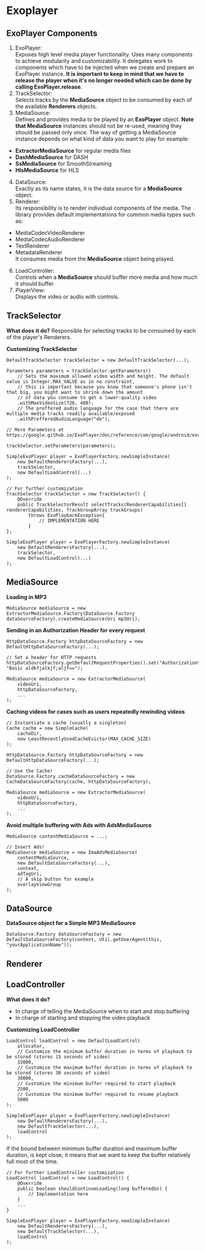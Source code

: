 # Exoplayer

## ExoPlayer Components
1. ExoPlayer: <br>
Exposes high level media player functionality. Uses many components to achieve modularity and customizability. It delegates work to components which have to be injected when we create and prepare an ExoPlayer instance. **It is important to keep in mind that we have to release the player when it's no longer needed which can be done by calling ExoPlayer.release**.
2. TrackSelector: <br>
Selects tracks by the **MediaSource** object to be consumed by each of the available **Renderers** objects.
3. MediaSource: <br>
Defines and provides media to be played by an **ExoPlayer** object. **Note that MediaSource** instances should not be re-used, meaning they should be passed only once. The way of getting a MediaSource instance depends on what kind of data you want to play for example:
* **ExtractorMediaSource** for regular media files
* **DashMediaSource** for DASH
* **SsMediaSource** for SmoothStreaming
* **HlsMediaSource** for HLS
4. DataSource: <br>
Exactly as its name states, it is the data source for a **MediaSource** object.
5. Renderer: <br>
Its responsibility is to render individual components of the media. The library provides default implementations for common media types such as:
* MediaCodecVideoRenderer
* MediaCodecAudioRenderer
* TextRenderer
* MetadataRenderer <br>
It consumes media from the **MediaSource** object being played. 
6. LoadController: <br>
Controls when a **MediaSource** should buffer more media and how much it should buffer. 
7. PlayerView: <br>
Displays the video or audio with controls.

## TrackSelector
**What does it do?**
Responsible for selecting tracks to be consumed by each of the player's Renderers. 

**Customizing TrackSelector**
```
DefaultTrackSelector trackSelector = new DefaultTrackSelector(...);

Parameters parameters = trackSelector.getParameters()
    // Sets the maximum allowed video width and height. The default value is Integer.MAX_VALUE as in no constraint, 
    // this is important because you know that someone's phone isn't that big, you might want to shrink down the amount
    // of data you consume to get a lower-quality video
    .withMaxVideoSize(720, 480);
    // The preffered audio language for the case that there are multiple media tracks readily available/exposed
    .withPrefferedAudioLanguage("de");

// More Parameters at https://google.github.io/ExoPlayer/doc/reference/com/google/android/exoplayer2/trackselection/DefaultTrackSelector.Parameters.html

trackSelector.setParameters(parameters);

SimpleExoPlayer player = ExoPlayerFactory.newSimpleInstance(
    new DefaultRenderersFactory(...),
    trackSelector,
    new DefaultLoadControl(...)
);
```

```
// For further customization
TrackSelector trackSelector = new TrackSelector() {
    @Override
    public TrackSelectorResult selectTracks(RendererCapabilities[] rendererCapabilities, TrackGroupArray trackGroups) 
        throws ExoPlaybackException{
            // IMPLEMENTATION HERE
        }
};

SimpleExoPlayer player = ExoPlayerFactory.newSimpleInstance(
    new DefaultRenderersFactory(...),
    trackSelector,
    new DefaultLoadControl(...)
);
```


## MediaSource

**Loading in MP3**
```
MediaSource mediaSource = new ExtractorMediaSource.Factory(DataSource.Factory dataSourceFactory).createMediaSource(Uri mp3Uri);
```
**Sending in an Authorization Header for every request**
```
HttpDataSource.Factory httpDataSourceFactory = new DefaultHttpDataSourceFactory(...);

// Set a header for HTTP requests
httpDataSourceFactory.getDefaultRequestProperties().set("Authorization", "Basic aldkfjalkjf;aljf==");

MediaSource mediaSource = new ExtractorMediaSource(
    videoUri,
    httpDataSourceFactory,
    ...
);
```
**Caching videos for cases such as users repeatedly rewinding videos**
```
// Instantiate a cache (usually a singleton)
Cache cache = new SimpleCache(
    cacheDir,
    new LeastRecentlyUsedCacheEvictor(MAX_CACHE_SIZE)
);

HttpDataSource.Factory httpDataSourceFactory = new DefaultHttpDataSourceFactory(...);

// Use the Cache!
DataSource.Factory cacheDataSourceFactory = new CacheDataSourceFactory(cache, httpDataSourceFactory);

MediaSource mediaSource = new ExtractorMediaSource(
    videoUri,
    httpDataSourceFactory,
    ...
);
```
**Avoid multiple buffering with Ads with AdsMediaSource**
```
MediaSource contentMediaSource = ...;

// Insert Ads!
MediaSource mediaSource = new ImaAdsMediaSource(
    contentMediaSource,
    new DefaultDataSourceFactory(...),
    context,
    adTagUri,
    // A skip button for example
    overlayViewGroup
);
```

## DataSource
**DataSource object for a Simple MP3 MediaSource**
```
DataSource.Factory dataSourceFactory = new DefaultDataSourceFactory(context, Util.getUserAgent(this, "yourApplicationName"));
```


## Renderer



## LoadController
**What does it do?**
* In charge of telling the MediaSource when to start and stop buffering
* In charge of starting and stopping the video playback

**Customizing LoadController**
```
LoadControl loadControl = new DefaultLoadControl(
    allocator,
    // Customize the minimum buffer duration in terms of playback to be stored (stores 15 seconds of video)
    15000,
    // Customize the maximum buffer duration in terms of playback to be stored (stores 30 seconds of video)
    30000,
    // Customize the minimum buffer required to start playback
    2500,
    // Customize the minimum buffer required to resume playback
    5000
);

SimpleExoPlayer player = ExoPlayerFactory.newSimpleInstance(
    new DefaultRenderersFactory(...),
    new DefaultTrackSelector(...),
    loadControl
);
```
If the bound between minimum buffer duration and maximum buffer duration, is kept close, it means that we want to keep the buffer relatively full most of the time.

```
// For further LoadController customization
LoadControl loadControl = new LoadControl() {
    @Override
    public boolean shouldContinueLoading(long bufferedUs) {
        // Implementation here
    }
    ...
}

SimpleExoPlayer player = ExoPlayerFactory.newSimpleInstance(
    new DefaultRenderersFactory(...),
    new DefaultTrackSelector(...),
    loadControl
);
```